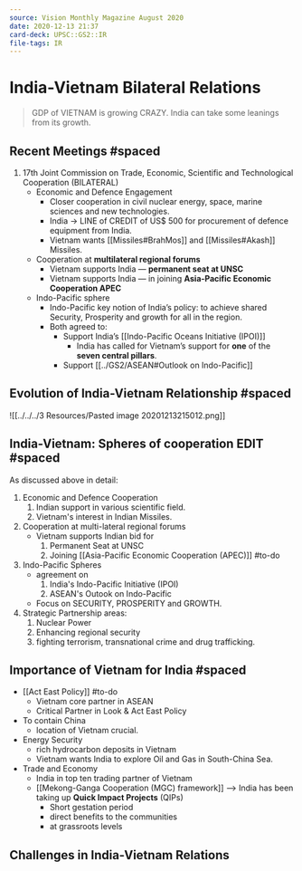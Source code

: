 ```yaml
---
source: Vision Monthly Magazine August 2020
date: 2020-12-13 21:37
card-deck: UPSC::GS2::IR
file-tags: IR 
---
```


# India-Vietnam Bilateral Relations

> GDP of VIETNAM is growing CRAZY. India can take some leanings from its growth.

## Recent Meetings #spaced
1. 17th Joint Commission on Trade, Economic, Scientific and Technological Cooperation (BILATERAL)
	- Economic and Defence Engagement
		- Closer cooperation in civil nuclear energy, space, marine sciences and new technologies.
		- India -> LINE of CREDIT of US$ 500 for procurement of defence equipment from India.
		- Vietnam wants [[Missiles#BrahMos]] and [[Missiles#Akash]] Missiles.
    - Cooperation at **multilateral regional forums**
        - Vietnam supports India — **permanent seat at UNSC**
        - Vietnam supports India — in joining **Asia-Pacific Economic Cooperation APEC**
    - Indo-Pacific sphere
        - Indo-Pacific key notion of India’s policy: to achieve shared Security, Prosperity and growth for all in the region.
        - Both agreed to:
			- Support India’s [[Indo-Pacific Oceans Initiative (IPOI)]]
				- India has called for Vietnam’s support for **one** of the **seven central pillars**.
        	- Support [[../GS2/ASEAN#Outlook on Indo-Pacific]]



## Evolution of India-Vietnam Relationship #spaced
![[../../../3 Resources/Pasted image 20201213215012.png]]

  
## India-Vietnam: Spheres of cooperation EDIT #spaced
As discussed above in detail:
1. Economic and Defence Cooperation
	1. Indian support in various scientific field.
	2. Vietnam's interest in Indian Missiles.
2. Cooperation at multi-lateral regional forums
	- Vietnam supports Indian bid for
		1. Permanent Seat at UNSC
		2. Joining [[Asia-Pacific Economic Cooperation (APEC)]] #to-do
3. Indo-Pacific Spheres
	- agreement on 
		1. India's Indo-Pacific Initiative (IPOI)
		2. ASEAN's Outook on Indo-Pacific
	- Focus on SECURITY, PROSPERITY and GROWTH.
4. Strategic Partnership areas:
	1. Nuclear Power
	2. Enhancing regional security
	3. fighting terrorism, transnational crime and drug trafficking.



## Importance of Vietnam for India #spaced 
- [[Act East Policy]] #to-do
	- Vietnam core partner in ASEAN
	- Critical Partner in Look & Act East Policy
- To contain China
	- location of Vietnam crucial.
- Energy Security
	- rich hydrocarbon deposits in Vietnam
	- Vietnam wants India to explore Oil and Gas in South-China Sea.
- Trade and Economy
	-  India in top ten trading partner of Vietnam
	-  [[Mekong-Ganga Cooperation (MGC) framework]] --> India has been taking up **Quick Impact Projects** (QIPs) 
		-  Short gestation period
		-  direct benefits to the communities
		-  at grassroots levels


## Challenges in India-Vietnam Relations

	
	
	
	